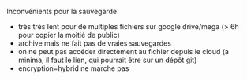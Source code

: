 Inconvénients pour la sauvegarde

-   très très lent pour de multiples fichiers sur google drive/mega (\>
    6h pour copier la moitié de public)
-   archive mais ne fait pas de vraies sauvegardes
-   on ne peut pas accéder directement au fichier depuis le cloud (a
    minima, il faut le lien, qui pourrait être sur un dépôt git)
-   encryption=hybrid ne marche pas
